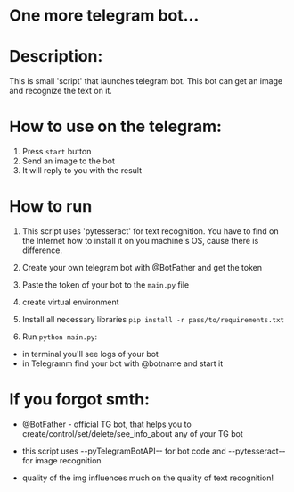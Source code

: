 # One more telegram bot...

# Description:

This is small 'script' that launches telegram bot. This bot can get an image and recognize the text on it.

# How to use on the telegram:

1. Press ```start``` button
2. Send an image to the bot
3. It will reply to you with the result

# How to run

1. This script uses 'pytesseract' for text recognition. You have to find on the Internet how to install it on you machine's OS, cause there is difference.

2. Create your own telegram bot with @BotFather and get the token

3. Paste the token of your bot to the ```main.py``` file

4. create virtual environment

5. Install all necessary libraries ```pip install -r pass/to/requirements.txt```

6. Run ```python main.py```:
 - in terminal you'll see logs of your bot
 - in Telegramm find your bot with @botname and start it

# If you forgot smth:

 - @BotFather - official TG bot, that helps you to create/control/set/delete/see_info_about any of your TG bot

 - this script uses --pyTelegramBotAPI-- for bot code and --pytesseract-- for image recognition
 
 - quality of the img influences much on the quality of text recognition!

